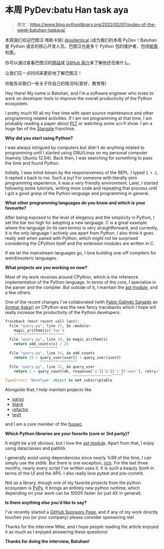 # 本周 PyDev:batu Han task aya

> 原文：<https://www.blog.pythonlibrary.org/2022/02/07/pydev-of-the-week-batuhan-taskaya/>

本周我们欢迎巴图汉·塔斯卡娅( [@isidentical](https://twitter.com/isidentical) )成为我们的本周 PyDev！Batuhan 是 Python 语言的核心开发人员。巴图汉也是多个 Python 包的维护者，包括[帕索](https://github.com/davidhalter/parso)和[黑](https://github.com/psf/black)。

你可以通过查看巴图汉的[网站](https://batuhan.tree.science/)或 [GitHub 简介](https://github.com/isidentical)来了解他还在做什么。

让我们花一点时间来更好地了解巴图汉！

你能告诉我们一些关于你自己的情况吗(爱好、教育等)

Hey there! My name is Batuhan, and I'm a software engineer who loves to work on developer tools to improve the overall productivity of the Python ecosystem.

I pretty much fill all my free time with open source maintenance and other programming related activities. If I am not programming at that time, I am probably reading a paper about [PLT](https://en.wikipedia.org/wiki/Programming_language_theory) or watching some sci-fi show. I am a huge fan of the [Stargate](https://en.wikipedia.org/wiki/Stargate) franchise.

**Why did you start using Python?**

I was always intrigued by computers but didn't do anything related to programming until I started using GNU/Linux on my personal computer (namely Ubuntu 12.04). Back then, I was searching for something to pass the time and found Python.

Initially, I was mind-blown by the responsiveness of the REPL. I typed `2 + 2`, it replied `4` back to me. Such a joy! For someone with literally zero programming experience, it was a very friendly environment. Later, I started following some tutorials, writing more code and repeating that process until I got a good grasp of the Python language and programming in general.

**What other programming languages do you know and which is your favourite?**

After being exposed to the level of elegancy and the simplicity in Python, I set the bar too high for adopting a new language. C is a great example where the language (in its own terms) is very straightforward, and currently, it is the only language I actively use apart from Python. I also think it goes really well when paired with Python, which might not be surprised considering the CPython itself and the extension modules are written in C.

If we let the mainstream languages go, I love building one-off compilers for weird/esoteric languages.

**What projects are you working on now?**

Most of my work revolves around CPython, which is the reference implementation of the Python language. In terms of the core, I specialize in the parser and the compiler. But outside of it, I maintain the [ast module](https://docs.python.org/3/library/ast.html), and a few others.

One of the recent changes I've collaborated (with [Pablo Galindo Salgado](https://twitter.com/pyblogsal) an [Ammar Askar](https://twitter.com/__ammar2__)) on CPython was the new fancy tracebacks which I hope will really increase the productivity of the Python developers:

```py
Traceback (most recent call last):
  File "query.py", line 37, in <module>
    magic_arithmetic('foo')
    ^^^^^^^^^^^^^^^^^^^^^^^
  File "query.py", line 18, in magic_arithmetic
    return add_counts(x) / 25
           ^^^^^^^^^^^^^
  File "query.py", line 24, in add_counts
    return 25 + query_user(user1) + query_user(user2)
                ^^^^^^^^^^^^^^^^^
  File "query.py", line 32, in query_user
    return 1 + query_count(db, response['a']['b']['c']['user'], retry=True)
                               ~~~~~~~~~~~~~~~~~~^^^^^
TypeError: 'NoneType' object is not subscriptable
```

Alongside that, I help maintain projects like

*   [parso](https://github.com/davidhalter/parso)
*   [black](https://github.com/psf/black)
*   [refactor](https://github.com/isidentical/refactor)
*   [teyit](https://github.com/isidentical/teyit)

and I am a core member of the [fsspec](https://github.com/fsspec).

**Which Python libraries are your favorite (core or 3rd party)?**

It might be a bit obvious, but I love the [ast module](https://docs.python.org/3/library/ast.html). Apart from that, I enjoy using dataclasses and pathlib.

I generally avoid using dependencies since nearly %99 of the time, I can simply use the stdlib. But there is one exception, [rich](https://pypi.org/project/rich/). For the last three months, nearly every script I've written uses it. It is such a beauty (both in terms of the UI and the API). I also really love pytest and pre-commit.

Not as a library, though one of my favorite projects from the python ecosystem is [PyPy](https://pypy.org). It brings an entirely new python runtime, which depending on your work can be 1000X faster (or just 4X in general).

**Is there anything else you’d like to say?**

I've recently started a [GitHub Sponsors Page](https://github.com/sponsors/isidentical), and if any of my work directly touches you (or your company) please consider sponsoring me!

Thanks for the interview Mike, and I hope people reading the article enjoyed it as much as I enjoyed answering these questions!

**Thanks for doing the interview, Batuhan!**